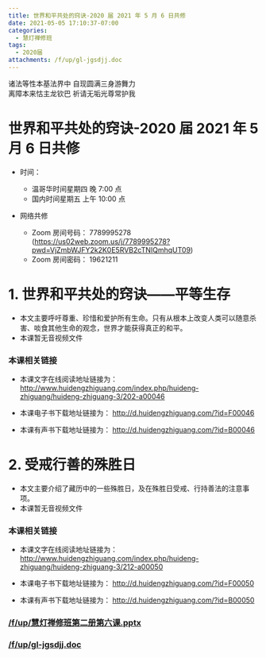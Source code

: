 ```yaml
---
title: 世界和平共处的窍诀-2020 届 2021 年 5 月 6 日共修
date: 2021-05-05 17:10:37-07:00
categories:
  - 慧灯禅修班
tags:
  - 2020届
attachments: /f/up/gl-jgsdjj.doc
---
```

诸法等性本基法界中 自现圆满三身游舞力  
离障本来怙主龙钦巴 祈请无垢光尊常护我

# 世界和平共处的窍诀-2020 届 2021 年 5 月 6 日共修

- 时间：

  - 温哥华时间星期四 晚 7:00 点
  - 国内时间星期五 上午 10:00 点

- 网络共修
  - Zoom 房间号码： 7789995278 (<https://us02web.zoom.us/j/7789995278?pwd=VjZmbWJFY2k2K0E5RVB2cTNIQmhqUT09>)
  - Zoom 房间密码： 19621211

# 1. 世界和平共处的窍诀——平等生存

- 本文主要呼吁尊重、珍惜和爱护所有生命。只有从根本上改变人类可以随意杀害、啖食其他生命的观念，世界才能获得真正的和平。
- 本课暂无音视频文件

### 本课相关链接

- 本课文字在线阅读地址链接为：
  <http://www.huidengzhiguang.com/index.php/huideng-zhiguang/huideng-zhiguang-3/202-a00046>

- 本课电子书下载地址链接为：
  <http://d.huidengzhiguang.com/?id=F00046>

- 本课有声书下载地址链接为：
  <http://d.huidengzhiguang.com/?id=B00046>

# 2. 受戒行善的殊胜日

- 本文主要介绍了藏历中的一些殊胜日，及在殊胜日受戒、行持善法的注意事项。
- 本课暂无音视频文件

### 本课相关链接

- 本课文字在线阅读地址链接为：
  <http://www.huidengzhiguang.com/index.php/huideng-zhiguang/huideng-zhiguang-3/212-a00050>

- 本课电子书下载地址链接为：
  <http://d.huidengzhiguang.com/?id=F00050>

- 本课有声书下载地址链接为：
  <http://d.huidengzhiguang.com/?id=B00050>

### [/f/up/慧灯禅修班第二册第六课.pptx](/f/up/慧灯禅修班第二册第六课.pptx)
### [/f/up/gl-jgsdjj.doc](/f/up/gl-jgsdjj.doc)